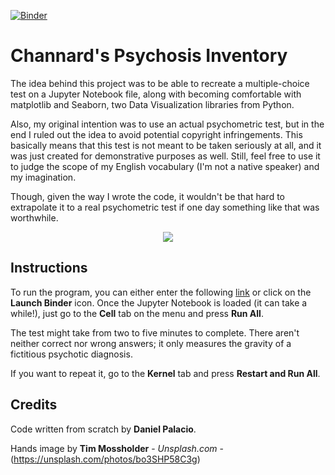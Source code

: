 [![Binder](https://mybinder.org/badge_logo.svg)](https://mybinder.org/v2/gh/palaciodaniel/channard_psychosis_inventory/main?filepath=channard_psytest.ipynb)
# Channard's Psychosis Inventory

The idea behind this project was to be able to recreate a multiple-choice test on a Jupyter Notebook file, along with becoming comfortable with matplotlib and Seaborn, two Data Visualization libraries from Python. 

Also, my original intention was to use an actual psychometric test, but in the end I ruled out the idea to avoid potential copyright infringements. This basically means that this test is not meant to be taken seriously at all, and it was just created for demonstrative purposes as well. Still, feel free to use it to judge the scope of my English vocabulary (I'm not a native speaker) and my imagination.

Though, given the way I wrote the code, it wouldn't be that hard to extrapolate it to a real psychometric test if one day something like that was worthwhile.

<p align="center"> 
<img src="https://images.unsplash.com/photo-1569437061241-a848be43cc82?ixlib=rb-1.2.1&ixid=eyJhcHBfaWQiOjEyMDd9&auto=format&fit=crop&w=750&q=80">
</p>

## Instructions

To run the program, you can either enter the following [link](https://mybinder.org/v2/gh/palaciodaniel/channard_psychosis_inventory/main?filepath=channard_psytest.ipynb) or click on the **Launch Binder** icon. Once the Jupyter Notebook is loaded (it can take a while!), just go to the **Cell** tab on the menu and press **Run All**.

The test might take from two to five minutes to complete. There aren't neither correct nor wrong answers; it only measures the gravity of a fictitious psychotic diagnosis.

If you want to repeat it, go to the **Kernel** tab and press **Restart and Run All**.

## Credits
Code written from scratch by **Daniel Palacio**.

Hands image by **Tim Mossholder** - *Unsplash.com* - (https://unsplash.com/photos/bo3SHP58C3g)
